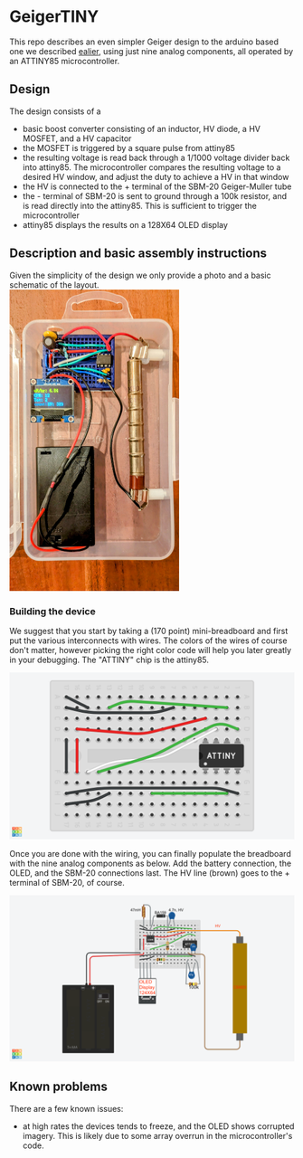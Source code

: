 # GeigerTINY

This repo describes an even simpler Geiger design to the arduino based one we described [ealier](https://github.com/ustajan/Geiger_lanph), using just nine analog components, all operated by an ATTINY85 microcontroller.

## Design

The design consists of a

 + basic boost converter consisting of an inductor, HV diode, a HV MOSFET, and a HV capacitor
 + the MOSFET is triggered by a square pulse from attiny85
 + the resulting voltage is read back through a 1/1000 voltage divider back into attiny85.  The microcontroller compares the resulting voltage to a desired HV window, and adjust the duty to achieve a HV in that window
 + the HV is connected to the + terminal of the SBM-20 Geiger-Muller tube
 + the - terminal of SBM-20 is sent to ground through a 100k resistor, and is read directly into the attiny85.  This is sufficient to trigger the microcontroller
 + attiny85 displays the results on a 128X64 OLED display

## Description and basic assembly instructions

Given the simplicity of the design we only provide a photo and a basic schematic of the layout.  
<img src = "figures/assembly.png" width=300>

### Building the device
We suggest that you start by taking a (170 point) mini-breadboard and first put the various interconnects with wires. The colors of the wires of course don't matter, however picking the right color code will help you later greatly in your debugging. The "ATTINY" chip is the attiny85.

<img src="figures/breadboard.png">

Once you are done with the wiring, you can finally populate the breadboard with the nine analog components as below.  Add the battery connection, the OLED, and the SBM-20 connections last. The HV line (brown) goes to the + terminal of SBM-20, of course.

<img src="figures/schematic.png">

## Known problems

There are a few known issues:
 + at high rates the devices tends to freeze, and the OLED shows corrupted imagery.  This is likely due to some array overrun in the microcontroller's code.


